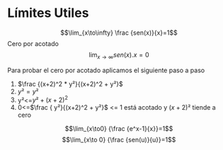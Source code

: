 # Límites Utiles 

$$\lim_{x\to\infty} \frac {sen(x)}{x}=1$$
Cero por acotado
$$\lim_{x\to\infty} {sen(x).x}=0$$

Para probar el cero por acotado aplicamos el siguiente paso a paso
1. $\frac {(x+2)^2 * y²}{(x+2)^2 + y²}$ 
2. $y²=y²$
3. y²<=$y²+(x+2)^2$
4. 0<=$\frac { y²}{(x+2)^2 + y²}$ <= 1 está acotado y $(x+2)²$ tiende  a cero

$$\lim_{x\to0} {\frac {e^x-1}{x}}=1$$
$$\lim_{x\to 0} {\frac {sen(u)}{u}}=1$$

